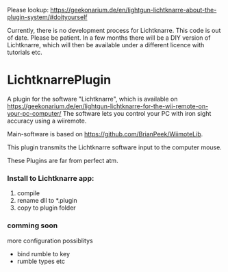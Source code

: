 Please lookup: https://geekonarium.de/en/lightgun-lichtknarre-about-the-plugin-system/#doityourself

Currently, there is no development process for Lichtknarre. This code is out of date. Please be patient. In a few months there will be a DIY version of Lichtknarre, which will then be available under a different licence with tutorials etc.

# LichtknarrePlugin

A plugin for the software "Lichtknarre", which is available on https://geekonarium.de/en/lightgun-lichtknarre-for-the-wii-remote-on-your-pc-computer/
The software lets you control your PC with iron sight accuracy using a wiiremote.

Main-software is based on https://github.com/BrianPeek/WiimoteLib.

This plugin transmits the Lichtknarre software input to the computer mouse.

These Plugins are far from perfect atm.

### Install to Lichtknarre app:
1. compile
2. rename dll to *.plugin
3. copy to plugin folder

### comming soon
more configuration possiblitys
- bind rumble to key
- rumble types etc
